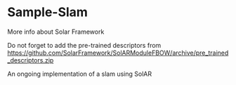 # Sample-Slam

More info about Solar Framework

Do not forget to add the pre-trained descriptors from https://github.com/SolarFramework/SolARModuleFBOW/archive/pre_trained_descriptors.zip

An ongoing implementation of a slam using SolAR


